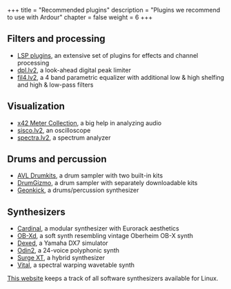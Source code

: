 +++
title = "Recommended plugins"
description = "Plugins we recommend to use with Ardour"
chapter = false
weight = 6
+++

## Filters and processing

- [LSP plugins](https://lsp-plug.in/), an extensive set of plugins for effects and channel processing
- [dpl.lv2](https://x42-plugins.com/x42/x42-limiter), a look-ahead digital peak limiter
- [fil4.lv2](https://x42-plugins.com/x42/x42-eq), a 4 band parametric equalizer with additional low & high shelfing and high & low-pass filters

<!-- - [airwindows](https://www.airwindows.com/) -->

## Visualization

- [x42 Meter Collection](https://x42-plugins.com/x42/x42-meters), a big help in analyzing audio
- [sisco.lv2](https://x42-plugins.com/x42/x42-scope), an oscilloscope
- [spectra.lv2](https://x42-plugins.com/x42/x42-spectra), a spectrum analyzer

## Drums and percussion

- [AVL Drumkits](https://x42-plugins.com/x42/x42-avldrums), a drum sampler with two built-in kits
- [DrumGizmo](https://drumgizmo.org), a drum sampler with separately downloadable kits
- [Geonkick](https://github.com/free-sm/geonkick), a drums/percussion synthesizer

## Synthesizers

- [Cardinal](https://github.com/DISTRHO/Cardinal), a modular synthesizer with Eurorack aesthetics
- [OB-Xd](https://github.com/reales/OB-Xd), a soft synth resembling vintage Oberheim OB-X synth
- [Dexed](https://github.com/asb2m10/dexed), a Yamaha DX7 simulator
- [Odin2](https://www.thewavewarden.com/odin2), a 24-voice polyphonic synth
- [Surge XT](https://surge-synthesizer.github.io/), a hybrid synthesizer
- [Vital](https://vital.audio/), a spectral warping wavetable synth
<!-- - [Helm](https://tytel.org/helm/) -->

[This website](http://linuxsynths.com/) keeps a track of all software
synthesizers available for Linux.